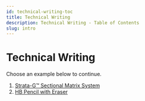 ```yaml
---
id: technical-writing-toc
title: Technical Writing
description: Technical Writing - Table of Contents
slug: intro
---
```


# Technical Writing

Choose an example below to continue.

1. [Strata-G&trade; Sectional Matrix System](./strata-g-matrix-system)
1. [HB Pencil with Eraser](./hb-pencil-with-eraser)